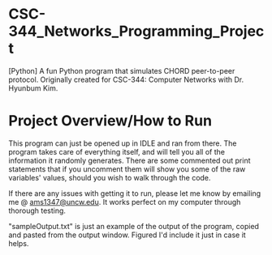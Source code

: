 # CSC-344_Networks_Programming_Project
[Python] A fun Python program that simulates CHORD peer-to-peer protocol. Originally created for CSC-344: Computer Networks with Dr. Hyunbum Kim.

# Project Overview/How to Run

This program can just be opened up in IDLE and ran from there. The program takes care of everything itself, and will
tell you all of the information it randomly generates. There are some commented out print statements that if you 
uncomment them will show you some of the raw variables' values, should you wish to walk through the code.

If there are any issues with getting it to run, please let me know by emailing me @ ams1347@uncw.edu.
It works perfect on my computer through thorough testing.

"sampleOutput.txt" is just an example of the output of the program, copied and pasted from the output window.
Figured I'd include it just in case it helps.